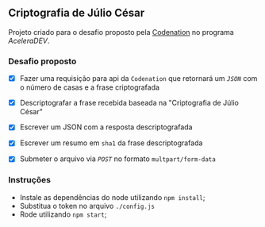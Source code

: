 ## Criptografia de Júlio César

Projeto criado para o desafio proposto pela [Codenation](https://www.codenation.dev) no programa *AceleraDEV*.

### Desafio proposto

-  [x] Fazer uma requisição para api da `Codenation` que retornará um *`JSON`* com o número de casas e a frase criptografada

-  [x] Descriptografar a frase recebida baseada na "Criptografia de Júlio César"

-  [x] Escrever um JSON com a resposta descriptografada

-  [x] Escrever um resumo em `sha1` da frase descriptografada

-  [x] Submeter o arquivo via *`POST`*  no formato `multpart/form-data`

### Instruções
- Instale as dependências do node utilizando `npm install`;
- Substitua o token no arquivo `./config.js`
- Rode utilizando `npm start`;
